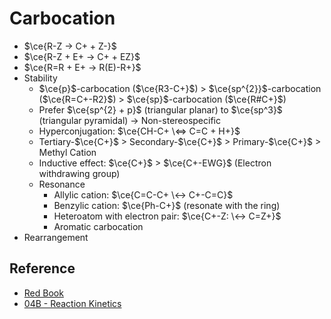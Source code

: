 # Carbocation

* $\ce{R-Z -> C+ + Z-}$
* $\ce{R-Z + E+ -> C+ + EZ}$
* $\ce{R=R + E+ -> R(E)-R+}$
* Stability
  * $\ce{p}$-carbocation ($\ce{R3-C+}$) > $\ce{sp^{2}}$-carbocation ($\ce{R=C+-R2}$) > $\ce{sp}$-carbocation ($\ce{R#C+}$)
  * Prefer $\ce{sp^{2} + p}$ (triangular planar) to $\ce{sp^3}$ (triangular pyramidal) → Non-stereospecific
  * Hyperconjugation: $\ce{CH-C+ \<=> C=C + H+}$
  * Tertiary-$\ce{C+}$ > Secondary-$\ce{C+}$ > Primary-$\ce{C+}$ > Methyl Cation
  * Inductive effect: $\ce{C+}$ > $\ce{C+-EWG}$ (Electron withdrawing group)
  * Resonance
    * Allylic cation: $\ce{C=C-C+ \<-> C+-C=C}$
    * Benzylic cation: $\ce{Ph-C+}$ (resonate with the ring)
    * Heteroatom with electron pair: $\ce{C+-Z: \<-> C=Z+}$
    * Aromatic carbocation
* Rearrangement

## Reference

* [Red Book](../../../../../Reference/Organic%20Chemistry.md)
* [04B - Reaction Kinetics](../../../../../00%20-%20Summary/SCCH134%20-%20Organic%20Chemistry%20for%20Medical%20Science/04B%20-%20Reaction%20Kinetics.md)
